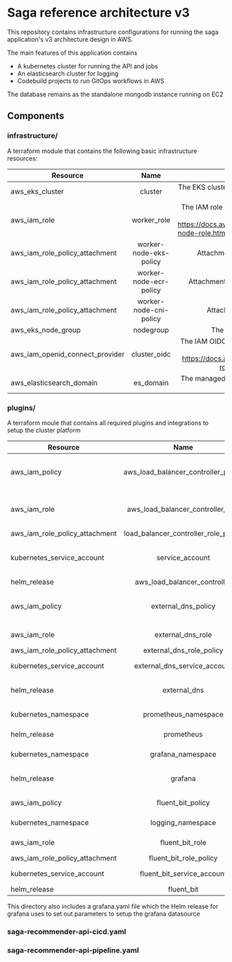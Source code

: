 # Saga reference architecture v3

This repository contains infrastructure configurations for running the saga application's v3 architecture design in AWS.

The main features of this application contains
* A kubernetes cluster for running the API and jobs
* An elasticsearch cluster for logging
* Codebuild projects to run GitOps workflows in AWS

The database remains as the standalone mongodb instance running on EC2

## Components

### infrastructure/

A terraform module that contains the following basic infrastructure resources:

| Resource      | Name           | Description  |
| ------------- |:-------------:| :----:|
| aws_eks_cluster     | cluster | The EKS cluster that all workloads (except for DB) would be running on |
| aws_iam_role      | worker_role      | The IAM role attached to the worker nodes as an instance profile (see https://docs.aws.amazon.com/eks/latest/userguide/create-node-role.html) - Note that this role includes the CNI policy |
| aws_iam_role_policy_attachment | worker-node-eks-policy      | Attachment of the EKS node policy onto the role |
| aws_iam_role_policy_attachment | worker-node-ecr-policy      | Attachment of the ECR read-only policy onto the role |
| aws_iam_role_policy_attachment | worker-node-cni-policy      | Attachment of the CNI policy onto the role|
| aws_eks_node_group | nodegroup     | The main nodegroup of the EKS cluster |
| aws_iam_openid_connect_provider | cluster_oidc     | The IAM OIDC provider that enables IAM service accounts for workloads (see https://docs.aws.amazon.com/eks/latest/userguide/iam-roles-for-service-accounts.html) |
| aws_elasticsearch_domain | es_domain     | The managed elasticsearch domain in AWS that allows for log analysis |

### plugins/

A terraform moule that contains all required plugins and integrations to setup the cluster platform

| Resource      | Name           | Description  |
| ------------- |:-------------:| :----:|
| aws_iam_policy     | aws_load_balancer_controller_policy | The IAM policy that outlines the AWS permissions granted to the load balancer controller (see https://docs.aws.amazon.com/eks/latest/userguide/aws-load-balancer-controller.html) |
| aws_iam_role     | aws_load_balancer_controller_role | The IAM role attached to the service account provided to the load balancer controller (see https://docs.aws.amazon.com/eks/latest/userguide/aws-load-balancer-controller.html) |
| aws_iam_role_policy_attachment     | load_balancer_controller_role_policy | Attachment of the load balancer controller policy to role |
| kubernetes_service_account     | service_account | AWS load balancer controller service account in the cluster with an IRSA on the above role (see https://docs.aws.amazon.com/eks/latest/userguide/aws-load-balancer-controller.html) |
| helm_release     | aws_load_balancer_controller | Helm release of the load balancer controller |
| aws_iam_policy     | external_dns_policy | The IAM policy that outlines the AWS permissions granted to the External DNS plugin (see https://github.com/kubernetes-sigs/external-dns/blob/master/docs/tutorials/aws.md) |
| aws_iam_role     | external_dns_role |  The role attached to the service account provided to exernal DNS |
| aws_iam_role_policy_attachment     | external_dns_role_policy | Attachment of the external DNS policy to role |
| kubernetes_service_account     | external_dns_service_account | External DNS service account in the cluster with an IRSA on its role |
| helm_release     | external_dns | Helm release of external DNS (see https://artifacthub.io/packages/helm/bitnami/external-dns) |
| kubernetes_namespace     | prometheus_namespace | The Kubernetes namespace used for prometheus cluster monitoring |
| helm_release     | prometheus | The Helm chart installing the prometheus application on the cluster |
| kubernetes_namespace     | grafana_namespace | The Kubernetes namespace used for grafana metric visualisation |
| helm_release     | grafana | The Helm chart installing the grafana application on the cluster, will create an AWS CLB to expose the grafana endpoint |
| aws_iam_policy     | fluent_bit_policy | The IAM policy that outlines the AWS permissions granted to the fluentbit pods |
| kubernetes_namespace     | logging_namespace | The Kubernetes namespace used for fluent logging capability |
| aws_iam_role     | fluent_bit_role | The IAM role attached to the service account provided to the fluentbit pods |
| aws_iam_role_policy_attachment     | fluent_bit_role_policy | Attachment of the fluentbit policy to role |
| kubernetes_service_account     | fluent_bit_service_account | Fluentbit service account in the cluster with an IRSA on the above role |
| helm_release     | fluent_bit | Helm release of the fluentbit daemonset |

This directory also includes a grafana.yaml file which the Helm release for grafana uses to set out parameters to setup the grafana datasource

### saga-recommender-api-cicd.yaml

### saga-recommender-api-pipeline.yaml